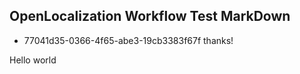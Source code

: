 ## OpenLocalization Workflow Test MarkDown
* 77041d35-0366-4f65-abe3-19cb3383f67f 
thanks!

Hello world